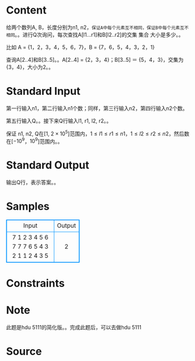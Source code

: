 
# Content

给两个数列A, B，长度分别为n1, n2，`保证A中每个元素互不相同，保证B中每个元素互不相同`。。进行Q次询问，每次查找A[l1...r1]和B[l2..r2]的交集 集合 大小是多少。。

比如 A = {1，2，3，4，5，6，7}，B = {7，6，5，4，3，2，1}

查询A[2..4]和B[3..5]。。A[2..4] = {2，3，4}；B[3..5] ＝ {5，4，3}，交集为{3，4}，大小为2。。

# Standard Input

第一行输入n1，第二行输入n1个数；同样，第三行输入n2，第四行输入n2个数。

第五行输入Q。。接下来Q行输入l1, r1, l2, r2。。

保证 n1, n2, Q在[$1$, $2 \times 10^5$]范围内，$1 \leq l1 \leq r1 \leq n1$，$1 \leq l2 \leq r2 \leq n2$，然后数在[$-10^9$，$10^9$]范围内。。

# Standard Output

输出Q行，表示答案。。

# Samples

<style>
        table,table tr th, table tr td { border:1px solid #0094ff; }
        table { width: 200px; min-height: 25px; line-height: 25px; text-align: center; border-collapse: collapse;}   
    </style>
<table>
	<tr>
		<td>Input</td>
		<td>Output</td>
	</tr>
<tr><td>7
1 2 3 4 5 6 7
7
7 6 5 4 3 2 1
1
2 4 3 5</td><td>2</td></tr></table>


# Constraints



# Note

此题是hdu 5111的简化版。。完成此题后，可以去做hdu 5111

# Source


